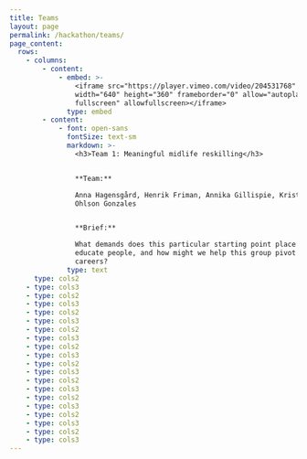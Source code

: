 ```yaml
---
title: Teams
layout: page
permalink: /hackathon/teams/
page_content:
  rows:
    - columns:
        - content:
            - embed: >-
                <iframe src="https://player.vimeo.com/video/204531768"
                width="640" height="360" frameborder="0" allow="autoplay;
                fullscreen" allowfullscreen></iframe>
              type: embed
        - content:
            - font: open-sans
              fontSize: text-sm
              markdown: >-
                <h3>Team 1: Meaningful midlife reskilling</h3>


                **Team:** 

                Anna Hagensgård, Henrik Friman, Annika Gillispie, Kristian
                Ohlson Gonzales


                **Brief:**

                What demands does this particular starting point place on how we
                educate people, and how might we help this group pivot in their
                careers?
              type: text
      type: cols2
    - type: cols3
    - type: cols2
    - type: cols3
    - type: cols2
    - type: cols3
    - type: cols2
    - type: cols3
    - type: cols2
    - type: cols3
    - type: cols2
    - type: cols3
    - type: cols2
    - type: cols3
    - type: cols2
    - type: cols3
    - type: cols2
    - type: cols3
    - type: cols2
    - type: cols3
---
```


